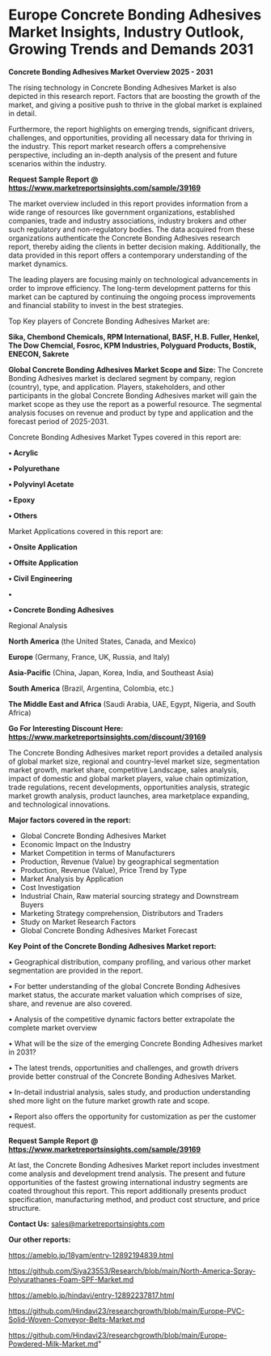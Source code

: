 # Europe Concrete Bonding Adhesives Market Insights, Industry Outlook, Growing Trends and Demands 2031

<Strong> Concrete Bonding Adhesives Market Overview 2025 - 2031</strong>

The rising technology in Concrete Bonding Adhesives Market is also depicted in this research report. Factors that are boosting the growth of the market, and giving a positive push to thrive in the global market is explained in detail.

Furthermore, the report highlights on emerging trends, significant drivers, challenges, and opportunities, providing all necessary data for thriving in the industry. This report market research offers a comprehensive perspective, including an in-depth analysis of the present and future scenarios within the industry.

<strong>Request Sample Report @ <a href=https://www.marketreportsinsights.com/sample/39169>https://www.marketreportsinsights.com/sample/39169</a></strong>

The market overview included in this report provides information from a wide range of resources like government organizations, established companies, trade and industry associations, industry brokers and other such regulatory and non-regulatory bodies. The data acquired from these organizations authenticate the Concrete Bonding Adhesives research report, thereby aiding the clients in better decision making. Additionally, the data provided in this report offers a contemporary understanding of the market dynamics.

The leading players are focusing mainly on technological advancements in order to improve efficiency. The long-term development patterns for this market can be captured by continuing the ongoing process improvements and financial stability to invest in the best strategies.

Top Key players of Concrete Bonding Adhesives Market are:

<strong>Sika, Chembond Chemicals, RPM International, BASF, H.B. Fuller, Henkel, The Dow Chemcial, Fosroc, KPM Industries, Polyguard Products, Bostik, ENECON, Sakrete</strong>

<strong><b>Global Concrete Bonding Adhesives Market Scope and Size:</b></strong>
The Concrete Bonding Adhesives market is declared segment by company, region (country), type, and application. Players, stakeholders, and other participants in the global Concrete Bonding Adhesives market will gain the market scope as they use the report as a powerful resource. The segmental analysis focuses on revenue and product by type and application and the forecast period of 2025-2031.

Concrete Bonding Adhesives Market Types covered in this report are:

<strong>•  Acrylic

•  Polyurethane

•  Polyvinyl Acetate

•  Epoxy

•  Others</strong>

Market Applications covered in this report are:

<strong>•  Onsite Application

•  Offsite Application

•  Civil Engineering

•  

•  Concrete Bonding Adhesives</strong> 

Regional Analysis

<strong>North America</strong> (the United States, Canada, and Mexico)

<strong>Europe</strong> (Germany, France, UK, Russia, and Italy)

<strong>Asia-Pacific</strong> (China, Japan, Korea, India, and Southeast Asia)

<strong>South America</strong> (Brazil, Argentina, Colombia, etc.)

<strong>The Middle East and Africa</strong> (Saudi Arabia, UAE, Egypt, Nigeria, and South Africa)

<strong>Go For Interesting Discount Here: <a href=https://www.marketreportsinsights.com/discount/39169>https://www.marketreportsinsights.com/discount/39169</a></strong>

The Concrete Bonding Adhesives market report provides a detailed analysis of global market size, regional and country-level market size, segmentation market growth, market share, competitive Landscape, sales analysis, impact of domestic and global market players, value chain optimization, trade regulations, recent developments, opportunities analysis, strategic market growth analysis, product launches, area marketplace expanding, and technological innovations.

<strong><b>Major factors covered in the report:</b></strong>
<ul>
  <li>Global Concrete Bonding Adhesives Market </li>
  <li>Economic Impact on the Industry</li>
  <li>Market Competition in terms of Manufacturers</li>
  <li>Production, Revenue (Value) by geographical segmentation</li>
  <li>Production, Revenue (Value), Price Trend by Type</li>
  <li>Market Analysis by Application</li>
  <li>Cost Investigation</li>
  <li>Industrial Chain, Raw material sourcing strategy and Downstream Buyers</li>
  <li>Marketing Strategy comprehension, Distributors and Traders</li>
  <li>Study on Market Research Factors</li>
  <li>Global Concrete Bonding Adhesives Market Forecast</li>
</ul>

<strong><b>Key Point of the Concrete Bonding Adhesives Market report:</b></strong>

• Geographical distribution, company profiling, and various other market segmentation are provided in the report.

• For better understanding of the global Concrete Bonding Adhesives market status, the accurate market valuation which comprises of size, share, and revenue are also covered.

• Analysis of the competitive dynamic factors better extrapolate the complete market overview

• What will be the size of the emerging Concrete Bonding Adhesives market in 2031?

• The latest trends, opportunities and challenges, and growth drivers provide better construal of the Concrete Bonding Adhesives Market.

• In-detail industrial analysis, sales study, and production understanding shed more light on the future market growth rate and scope.

• Report also offers the opportunity for customization as per the customer request.

<strong>Request Sample Report @ <a href=https://www.marketreportsinsights.com/sample/39169>https://www.marketreportsinsights.com/sample/39169</a></strong>

At last, the Concrete Bonding Adhesives Market report includes investment come analysis and development trend analysis. The present and future opportunities of the fastest growing international industry segments are coated throughout this report. This report additionally presents product specification, manufacturing method, and product cost structure, and price structure.

<strong>Contact Us:</strong>
sales@marketreportsinsights.com

<strong>Our other reports:</strong>

<a href=https://ameblo.jp/18yam/entry-12892194839.html>https://ameblo.jp/18yam/entry-12892194839.html</a>

<a href=https://github.com/Siya23553/Research/blob/main/North-America-Spray-Polyurathanes-Foam-SPF-Market.md>https://github.com/Siya23553/Research/blob/main/North-America-Spray-Polyurathanes-Foam-SPF-Market.md</a>

<a href=https://ameblo.jp/hindavi/entry-12892237817.html>https://ameblo.jp/hindavi/entry-12892237817.html</a>

<a href=https://github.com/Hindavi23/researchgrowth/blob/main/Europe-PVC-Solid-Woven-Conveyor-Belts-Market.md>https://github.com/Hindavi23/researchgrowth/blob/main/Europe-PVC-Solid-Woven-Conveyor-Belts-Market.md</a>

<a href=https://github.com/Hindavi23/researchgrowth/blob/main/Europe-Powdered-Milk-Market.md>https://github.com/Hindavi23/researchgrowth/blob/main/Europe-Powdered-Milk-Market.md</a>"
